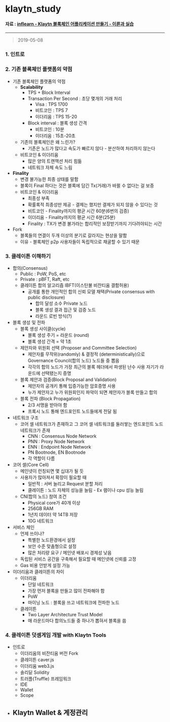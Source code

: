 # klaytn_study

#### 자료 : [inflearn - Klaytn 블록체인 어플리케이션 만들기 - 이론과 실습](https://www.inflearn.com/course/%ED%81%B4%EB%A0%88%EC%9D%B4%ED%8A%BC#)

----------

> 2019-05-08

### 1. 인트로

### 2. 기존 블록체인 플랫폼의 약점

- 기존 블록체인 플랫폼의 약점
  - **Scalability**
    - TPS + Block Interval
    - Transaction Per Second : 초당 몇개의 거래 처리
      - Visa : TPS 1700
      - 비트코인 : TPS 7
      - 이더리움 : TPS 15-20
    - Block interval : 블록 생성 간격
      - 비트코인 : 10분
      - 이더리움 : 15초-20초
  - 기존의 블록체인은 왜 느린가?
    - 기존은 노드가 많다고 속도가 빠르지 않다 - 분산하여 처리하지 않는다
  - 비트코인 & 이더리움
    - 많은 양의 트랜잭션 처리 힘듦
    - 네트워크 자체 속도 느림
- **Finality**
  - 변경 불가능한 최종 상태를 말함
  - 블록이 Final 하다는 것은 블록에 담긴 Tx(거래)가 바뀔 수 없다는 걸 보증
  - 비트코인 & 이더리움
    - 최종성 부족
    - 확률록적 최종성만 제공 - 결제는 했지만 결제가 되지 않을 수 있다는 것
    - 비트코인 - Finality까지의 평균 시간 60분(6번의 검증)
    - 이더리움 - Finality까지의 평균 시간 6분(25분)
    - Finality : TX가 변경 불가라는 합리적인 보장받기까지 기다려야되는 시간
- Fork
  - 블록들의 연결이 두개 이상의 분기로 갈라지는 현상을 말함
  - 이유 - 블록체인 p2p 사용자들이 독립적으로 채굴할 수 있기 때문

### 3. 클레이튼 이해하기

- 합의(Consensus)
  - Public : PoW, PoS, etc
  - Private : pBFT, Raft, etc
  - 클레이튼 합의 알고리즘 IBFT(이스탄불 비잔티움 결함허용)
    - 공개를 통한 개인적인 합의 신뢰 모델 채택(Private consensus with public disclosure)
      - 합의 달성 소수 Private 노드
      - 블록 생성 결과 접근 및 검증 노드
      - 라운드 로빈 방식(?)
- 블록 생성 및 전파
  - 블록 생성 사이클(cycle)
    - 블록 생성 주기 = 라운드 (round)
    - 블록 생성 간격 = 약 1초
  - 제안자와 위원회 선택 (Proposer and Committee Selection)
    - 제안자를 무작위(randomly) & 결정적 (deterministically)으로 Governance Council(합의 노드) 노드들 중 뽑음
    - 각각의 합의 노드가 가장 최근의 블록 헤더에서 파생된 난수 사용 자기가 라운드에 선택됐는지 증명
  - 블록 제안과 검증(Block Proposal and Validation)
    - 제안자의 공개키 통해 입증가능한 암호증명 사용
    - 누가 제안자고 누가 위원회인지 파악이 되면 제안자가 블록 만들고 합의
  - 블록 전파 (Block Propagation)
    - 2/3 서명을 받아야 함
    - 프록시 노드 통해 엔드포인트 노드들에게 전달 됨
- 네트워크 구조
  - 코어 셀 네트워크가 존재하고 그 코어 셀 네트워크를 둘러쌓는 엔드포인트 노드 네트워크가 존재
    - CNN : Consensus Node Network
    - PNN : Proxy Node Network
    - ENN : Endpoint Node Network
    - PN Bootnode, EN Bootnode
    - 각 역할이 다름
- 코어 셀(Core Cell)
  - 메인넷이 런칭되면 몇 십대가 될 듯
  - 사용자가 많아져서 확장이 필요할 때
    - 일반적 : 서버 늘리고 Request 분할 처리
    - 클레이튼 : 노드 자체의 성능을 늘림 - Ex 램이나 cpu 성능 늘림
  - CN(합의 노드) 참여 조건
    - Physical core가 40개 이상
    - 256GB RAM
    - 1년치 데이터 약 14TB 저장
    - 10G 네트워크
- 서비스 체인
  - 언제 쓰이나?
    - 특별한 노드환경에서 설정
    - 보안 수준 맞춤형으로 설정
    - 많은 처리량 요구 / 메인넷 배포시 경제성 낮음
  - 독립된 서비스 공간을 구축해서 필요할 때 메인넷에 신뢰를 고정
  - Gas 비용 안받게 설정 가능
- 이더리움과 클레이튼의 차이
  - 이더리움
    - 단일 네트워크
    - 가장 먼저 블록을 만들고 많이 전파해야 함
    - PoW
    - 마이닝 노드 : 블록을 쓰고 네트워크에 전파한 노드
  - 클레이튼
    - Two Layer Architecture Trust Model
    - 매 라운드마다 합의노드들 중 하나가 뽑혀서 블록을 씀

### 4. 클레이튼 덧셈게임 개발 with Klaytn Tools

- 인트로
  - 이더리움의 비잔티움 버전 Fork
  - 클레이튼 caver.js
  - 이더리움 web3.js
  - 솔리딭 Solidity
  - 트러플(Truffle) 프레임워크
  - IDE
  - Wallet
  - Scope
- Klaytn Wallet & 계정관리
  - 